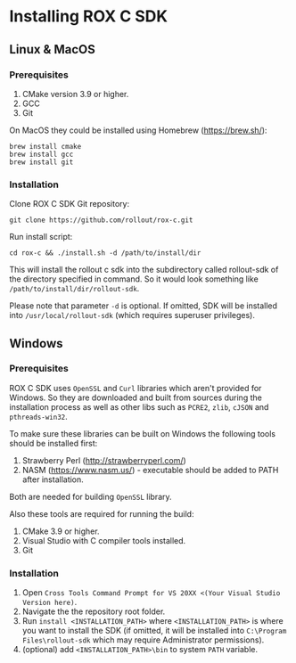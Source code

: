 ﻿# Installing ROX C SDK

## Linux & MacOS

### Prerequisites

1. CMake version 3.9 or higher.
2. GCC
3. Git

On MacOS they could be installed using Homebrew (https://brew.sh/):

```
brew install cmake
brew install gcc
brew install git
```

### Installation

Clone ROX C SDK Git repository:

```
git clone https://github.com/rollout/rox-c.git
```

Run install script:

```
cd rox-c && ./install.sh -d /path/to/install/dir
```

This will install the rollout c sdk into the subdirectory called rollout-sdk of the 
directory specified in command. So it would look something 
like `/path/to/install/dir/rollout-sdk`.

Please note that parameter `-d` is optional. If omitted, SDK will be installed 
into `/usr/local/rollout-sdk` (which requires superuser privileges). 

## Windows 

### Prerequisites

ROX C SDK uses `OpenSSL` and `Curl` libraries which aren't provided for Windows. 
So they are downloaded and built from sources during the installation process as well as
other libs such as `PCRE2`, `zlib`, `cJSON` and `pthreads-win32`.    

To make sure these libraries can be built on Windows the following tools should be 
installed first:

1. Strawberry Perl (http://strawberryperl.com/)
2. NASM (https://www.nasm.us/) - executable should be added to PATH after installation. 

Both are needed for building `OpenSSL` library.

Also these tools are required for running the build:

1. CMake 3.9 or higher.
2. Visual Studio with C compiler tools installed.
3. Git

### Installation
 
1. Open `Cross Tools Command Prompt for VS 20XX <(Your Visual Studio Version here)`.
2. Navigate the the repository root folder.
3. Run `install <INSTALLATION_PATH>` where `<INSTALLATION_PATH>` is where you want to install the SDK 
(if omitted, it will be installed into `C:\Program Files\rollout-sdk` which may require Administrator permissions).
4. (optional) add `<INSTALLATION_PATH>\bin` to system `PATH` variable.
